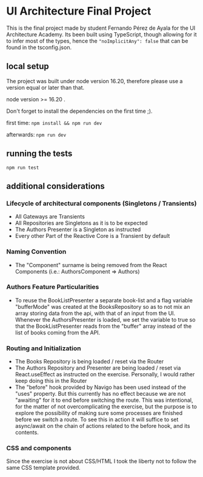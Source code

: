 # UI Architecture Final Project
This is the final project made by student Fernando Pérez de Ayala for the UI Architecture Academy. Its been built using TypeScript, though allowing for it to infer most of the types, hence the ```"noImplicitAny": false``` that can be found in the tsconfig.json.

## local setup
The project was built under node version 16.20, therefore please use a version equal or later than that.

node version >= 16.20 .

Don't forget to install the dependencies on the first time ;).

first time:
```npm install && npm run dev```

afterwards:
```npm run dev```

## running the tests
```npm run test```

## additional considerations

### Lifecycle of architectural components (Singletons / Transients)
- All Gateways are Transients
- All Repositories are Singletons as it is to be expected
- The Authors Presenter is a Singleton as instructed
- Every other Part of the Reactive Core is a Transient by default

### Naming Convention
- The "Component" surname is being removed from the React Components (i.e.: AuthorsComponent => Authors)

### Authors Feature Particularities
- To reuse the BookListPresenter a separate book-list and a flag variable "bufferMode" was created at the BooksRepository so as to not mix an array storing data from the api, with that of an input from the UI. Whenever the AuthorsPresenter is loaded, we set the variable to true so that the BookListPresenter reads from the "buffer" array instead of the list of books coming from the API.

### Routing and Initialization
- The Books Repository is being loaded / reset via the Router
- The Authors Repository and Presenter are being loaded / reset via React.useEffect as instructed on the exercise. Personally, I would rather keep doing this in the Router
- The "before" hook provided by Navigo has been used instead of the "uses" property. But this currently has no effect because we are not "awaiting" for it to end before switching the route. This was intentional, for the matter of not overcomplicating the exercise, but the purpose is to explore the possibility of making sure some processes are finished before we switch a route. To see this in action it will suffice to set async/await on the chain of actions related to the before hook, and its contents.

### CSS and components
Since the exercise is not about CSS/HTML I took the liberty not to follow the same CSS template provided.